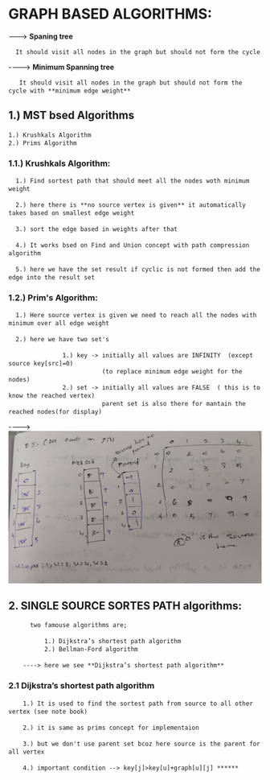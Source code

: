 # GRAPH BASED ALGORITHMS:  #

---> **Spaning tree**

      It should visit all nodes in the graph but should not form the cycle
      
----> **Minimum Spanning tree**
    
       It should visit all nodes in the graph but should not form the cycle with **minimum edge weight**
       
## 1.) MST bsed Algorithms ##

    1.) Krushkals Algorithm 
    2.) Prims Algorithm
    
### 1.1.) Krushkals Algorithm:  ###

      1.) Find sortest path that should meet all the nodes woth minimum weight
      
      2.) here there is **no source vertex is given** it automatically takes based on smallest edge weight
      
      3.) sort the edge based in weights after that
      
      4.) It works bsed on Find and Union concept with path compression algorithm
      
      5.) here we have the set result if cyclic is not formed then add the edge into the result set
      
### 1.2.) Prim's Algorithm:   ###

      1.) Here source vertex is given we need to reach all the nodes with minimum over all edge weight
      
      2.) here we have two set's
                  
                   1.) key -> initially all values are INFINITY  (except source key[src]=0)  
                              (to replace minimum edge weight for the nodes)
                   2.) set -> initially all values are FALSE  ( this is to know the reached vertex)
                              parent set is also there for mantain the reached nodes(for display)
                              
   ----> ![Prims](https://github.com/Ranjith54321/Data-Structures/blob/master/images/Prims.jpg)
                   
 ## 2. SINGLE SOURCE SORTES PATH algorithms:    ##
   
          two famouse algorithms are;
            
              1.) Dijkstra’s shortest path algorithm
              2.) Bellman-Ford algorithm
             
        ----> here we see **Dijkstra’s shortest path algorithm** 
   
   ### 2.1 Dijkstra’s shortest path algorithm ###
   
        1.) It is used to find the sortest path from source to all other vertex (see note book)
        
        2.) it is same as prims concept for implementaion
        
        3.) but we don't use parent set bcoz here source is the parent for all vertex
        
        4.) important condition --> key[j]>key[u]+graph[u][j] ******
      
